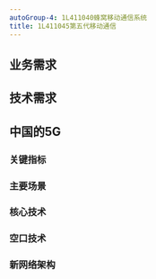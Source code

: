 ```yaml
---
autoGroup-4: 1L411040蜂窝移动通信系统
title: 1L411045第五代移动通信
---
```

## 业务需求
## 技术需求
## 中国的5G
### 关键指标
### 主要场景
### 核心技术
### 空口技术
### 新网络架构